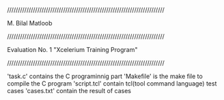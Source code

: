 /////////////////////////////////////////////////////////////////////////

M. Bilal Matloob

/////////////////////////////////////////////////////////////////////////

Evaluation No. 1
"Xcelerium Training Program"

/////////////////////////////////////////////////////////////////////////

'task.c' contains the C programinnig part
'Makefile' is the make file to compile the C program
'script.tcl' contain tcl(tool command language) test cases
'cases.txt' contain the result of cases
